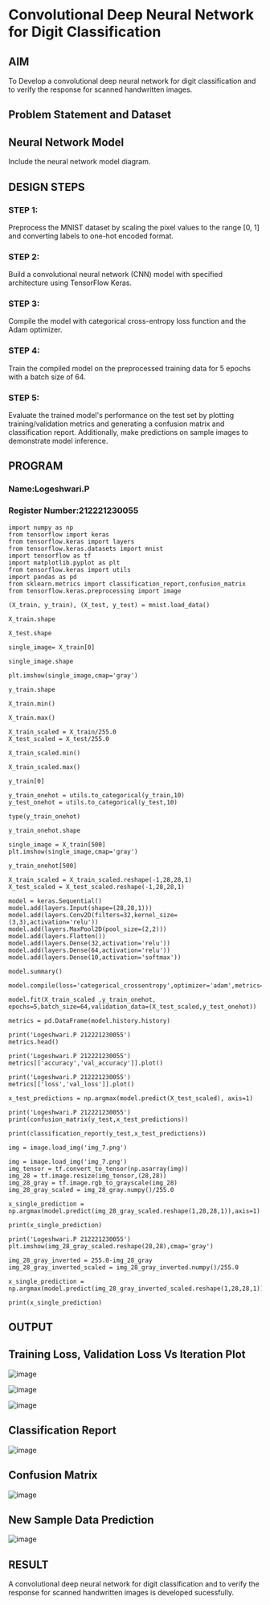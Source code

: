 # Convolutional Deep Neural Network for Digit Classification

## AIM

To Develop a convolutional deep neural network for digit classification and to verify the response for scanned handwritten images.

## Problem Statement and Dataset

## Neural Network Model

Include the neural network model diagram.

## DESIGN STEPS

### STEP 1:
Preprocess the MNIST dataset by scaling the pixel values to the range [0, 1] and converting labels to one-hot encoded format.

### STEP 2:
Build a convolutional neural network (CNN) model with specified architecture using TensorFlow Keras.

### STEP 3:
Compile the model with categorical cross-entropy loss function and the Adam optimizer.

### STEP 4:
Train the compiled model on the preprocessed training data for 5 epochs with a batch size of 64.

### STEP 5:
Evaluate the trained model's performance on the test set by plotting training/validation metrics and generating a confusion matrix and classification report. Additionally, make predictions on sample images to demonstrate model inference.

## PROGRAM

### Name:Logeshwari.P
### Register Number:212221230055


```
import numpy as np
from tensorflow import keras
from tensorflow.keras import layers
from tensorflow.keras.datasets import mnist
import tensorflow as tf
import matplotlib.pyplot as plt
from tensorflow.keras import utils
import pandas as pd
from sklearn.metrics import classification_report,confusion_matrix
from tensorflow.keras.preprocessing import image

(X_train, y_train), (X_test, y_test) = mnist.load_data()

X_train.shape

X_test.shape

single_image= X_train[0]

single_image.shape

plt.imshow(single_image,cmap='gray')

y_train.shape

X_train.min()

X_train.max()

X_train_scaled = X_train/255.0
X_test_scaled = X_test/255.0

X_train_scaled.min()

X_train_scaled.max()

y_train[0]

y_train_onehot = utils.to_categorical(y_train,10)
y_test_onehot = utils.to_categorical(y_test,10)

type(y_train_onehot)

y_train_onehot.shape

single_image = X_train[500]
plt.imshow(single_image,cmap='gray')

y_train_onehot[500]

X_train_scaled = X_train_scaled.reshape(-1,28,28,1)
X_test_scaled = X_test_scaled.reshape(-1,28,28,1)

model = keras.Sequential()
model.add(layers.Input(shape=(28,28,1)))
model.add(layers.Conv2D(filters=32,kernel_size=(3,3),activation='relu'))
model.add(layers.MaxPool2D(pool_size=(2,2)))
model.add(layers.Flatten())
model.add(layers.Dense(32,activation='relu'))
model.add(layers.Dense(64,activation='relu'))
model.add(layers.Dense(10,activation='softmax'))

model.summary()

model.compile(loss='categorical_crossentropy',optimizer='adam',metrics='accuracy')

model.fit(X_train_scaled ,y_train_onehot, epochs=5,batch_size=64,validation_data=(X_test_scaled,y_test_onehot))

metrics = pd.DataFrame(model.history.history)

print('Logeshwari.P 212221230055')
metrics.head()

print('Logeshwari.P 212221230055')
metrics[['accuracy','val_accuracy']].plot()

print('Logeshwari.P 212221230055')
metrics[['loss','val_loss']].plot()

x_test_predictions = np.argmax(model.predict(X_test_scaled), axis=1)

print('Logeshwari.P 212221230055')
print(confusion_matrix(y_test,x_test_predictions))

print(classification_report(y_test,x_test_predictions))

img = image.load_img('img_7.png')

img = image.load_img('img_7.png')
img_tensor = tf.convert_to_tensor(np.asarray(img))
img_28 = tf.image.resize(img_tensor,(28,28))
img_28_gray = tf.image.rgb_to_grayscale(img_28)
img_28_gray_scaled = img_28_gray.numpy()/255.0

x_single_prediction = np.argmax(model.predict(img_28_gray_scaled.reshape(1,28,28,1)),axis=1)

print(x_single_prediction)

print('Logeshwari.P 212221230055')
plt.imshow(img_28_gray_scaled.reshape(28,28),cmap='gray')

img_28_gray_inverted = 255.0-img_28_gray
img_28_gray_inverted_scaled = img_28_gray_inverted.numpy()/255.0

x_single_prediction = np.argmax(model.predict(img_28_gray_inverted_scaled.reshape(1,28,28,1)),axis=1)

print(x_single_prediction)
```

## OUTPUT

## Training Loss, Validation Loss Vs Iteration Plot

![image](https://github.com/logeshwari2004/mnist-classification/assets/94211349/94c7f35a-054b-4499-81fe-26966ae2c97e)

![image](https://github.com/logeshwari2004/mnist-classification/assets/94211349/85ba00a6-5b7f-441a-8f99-34248e2dbfde)

![image](https://github.com/logeshwari2004/mnist-classification/assets/94211349/e1cc7c71-5114-46ca-8b5b-65d5e176aa15)

## Classification Report

![image](https://github.com/logeshwari2004/mnist-classification/assets/94211349/ceff57a5-3cc6-447f-9e2f-a50c23bec6d2)


## Confusion Matrix
![image](https://github.com/logeshwari2004/mnist-classification/assets/94211349/e3e8b5b7-93f1-4c59-acc9-309b05e0bdc8)

## New Sample Data Prediction

![image](https://github.com/logeshwari2004/mnist-classification/assets/94211349/bc92e5f7-93f5-49eb-b26f-0639e8d82d92)



## RESULT
A convolutional deep neural network for digit classification and to verify the response for scanned handwritten images is developed sucessfully.
